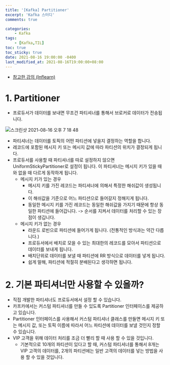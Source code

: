 ```yaml
---
title: '[Kafka] Partitioner'
excerpt: 'Kafka 스터디'
comments: true

categories:
    - Kafka
tags:
    - [Kafka,TIL]
toc: true
toc_sticky: true
date: 2021-08-16 19:00:00 -0400
last_modified_at: 2021-08-16T19:00:00+08:00
---
```


- [참고한 강의 (Inflearn)](https://www.inflearn.com/course/%EC%95%84%ED%8C%8C%EC%B9%98-%EC%B9%B4%ED%94%84%EC%B9%B4-%EC%9E%85%EB%AC%B8/lecture/67221?tab=curriculum)

# 1. Partitioner
- 프로듀서가 데이터를 보내면 무조건 파티셔너를 통해서 브로커로 데이터가 전송됩니다.

![스크린샷 2021-08-16 오후 7 18 48](https://user-images.githubusercontent.com/51807128/129548832-98ca5b13-38ec-4971-97b6-03e901976406.png)

- 파티셔너는 데이터를 토픽의 어떤 파티션에 넣을지 결정하는 역할을 합니다.
- 레코드에 포함된 메시지 키 또는 메시지 값에 따라 파티션의 위치가 결정되게 됩니다.
- 프로듀서를 사용할 때 파티셔너를 따로 설정하지 않으면 UniformStickyPartitioner로 설정이 됩니다. 이 파티셔너는 메시지 키가 있을 때와 없을 때 다르게 동작하게 됩니다.
  - 메시지 키가 있는 경우
    - 메시지 키를 가진 레코드는 파티셔너에 의해서 특정한 해쉬값이 생성됩니다.
    - 이 해쉬값을 기준으로 어느 파티션으로 들어갈지 정해지게 됩니다.
    - 동일한 메시지 키를 가진 레코드는 동일한 해쉬값을 가지기 때문에 항상 동일한 파티션에 들어갑니다. -> 순서를 지켜서 데이터를 처리할 수 있는 장점이 생깁니다.
  - 메시지 키가 없는 경우
    - 라운드 로빈으로 파티션에 들어가게 됩니다. (전통적인 방식과는 약간 다릅니다.)
    - 프로듀서에서 배치로 모을 수 있는 최대한의 레코드를 모아서 파티션으로 데이터를 보내게 됩니다.
    - 배치단위로 데이터를 보낼 때 파티션에 RR 방식으로 데이터를 넣게 됩니다.
    - 쉽게 말해, 파티션에 적절히 분배된다고 생각하면 됩니다.

# 2. 기본 파티셔너만 사용할 수 있을까?
- 직접 개발한 파티셔너도 프로듀서에서 설정 할 수 있습니다.
- 카프카에서는 커스텀 파티셔너를 만들 수 있도록 Partitioner 인터페이스를 제공하고 있습니다.
- Partitioner 인터페이스를 사용해서 커스텀 파티셔너 클래스를 만들면 메시지 키 또는 메시지 값, 또는 토픽 이름에 따라서 어느 파티션에 데이터를 보낼 것인지 정할 수 있습니다.
- VIP 고객을 위해 데이터 처리를 조금 더 빨리 할 때 사용 할 수 있을 것입니다. 
  - 기본적으로 10개의 파티션이 있다고 할 때, 커스텀 파티셔너를 통해서 8개는 VIP 고객의 데이터를, 2개의 파티션에는 일반 고객의 데이터를 넣는 방법을 사용 할 수 있을 것입니다.
     